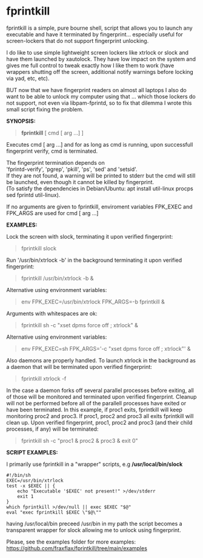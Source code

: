 # fprintkill
fprintkill is a simple, pure bourne shell, script that allows you to launch any executable and have it terminated by fingerprint... especially useful for screen-lockers that do not support fingerprint unlocking.

I do like to use simple lightweight screen lockers like xtrlock or slock and have them launched by xautolock. They have low impact on the system and gives me full control to tweak exactly how I like them to work (have wrappers shutting off the screen, additional notify warnings before locking via yad, etc, etc).

BUT now that we have fingerprint readers on almost all laptops I also do want to be able to unlock my computer using that ... which those lockers do not support, not even via libpam-fprintd, so to fix that dilemma I wrote this small script fixing the problem.

__SYNOPSIS:__ <br/>

> __fprintkill__ [ cmd [ arg ...] ]

Executes cmd [ arg ...] and for as long as cmd is running, 
upon successfull fingerprint verify, cmd is terminated.

The fingerprint termination depends on  <br/>
'fprintd-verify', 'pgrep', 'pkill', 'ps', 'sed' and 'setsid'.  <br/>
If they are not found, a warning will be printed to stderr but the cmd will still
be launched, even though it cannot be killed by fingerprint.  <br/>
(To satisfy the dependencies in Debian/Ubuntu: apt install util-linux procps sed fprintd util-linux).

If no arguments are given to fprintkill, 
enviroment variables FPK_EXEC and FPK_ARGS are used for cmd [ arg ...]

__EXAMPLES:__ <br/>

Lock the screen with slock, terminating it upon verified fingerprint:
> fprintkill slock

Run '/usr/bin/xtrlock -b' in the background terminating it upon verified fingerprint:
> fprintkill /usr/bin/xtrlock -b &

Alternative using environment variables:
> env FPK_EXEC=/usr/bin/xtrlock FPK_ARGS=-b fprintkill &

Arguments with whitespaces are ok:
> fprintkill sh -c "xset dpms force off ; xtrlock" &

Alternative using environment variables:
> env FPK_EXEC=sh FPK_ARGS='-c  "xset dpms force off ; xtrlock"' &

Also daemons are properly handled.  To launch xtrlock in the background as a daemon that
will be terminated upon verified fingerprint:
> fprintkill xtrlock -f

In the case a daemon forks off several parallel processes before exiting, all of those
will be monitored and terminated upon verified fingerprint. Cleanup will not be performed
before all of the parallell processes have exited or have been terminated. In this example,
if proc1 exits, fprintkill will keep monitoring proc2 and proc3. If proc1, proc2 and proc3
all exits fprintkill will clean up. Upon verified fingerprint, proc1, proc2 and proc3
(and their child processes, if any) will be terminated:
> fprintkill sh -c "proc1 & proc2 & proc3 & exit 0"


__SCRIPT EXAMPLES:__ <br/>

I primarily use fprintkill in a "wrapper" scripts, e.g __/usr/local/bin/slock__
```shell
#!/bin/sh
EXEC=/usr/bin/xtrlock
test -x $EXEC || { 
    echo "Executable '$EXEC' not present!" >/dev/stderr
    exit 1
}
which fprintkill >/dev/null || exec $EXEC "$@"
eval "exec fprintkill $EXEC \"$@\""
```
having /usr/local/bin preceed /usr/bin in my path the script becomes a transparent wrapper for slock allowing me to unlock using fingerprint.

Please, see the examples folder for more examples:\
https://github.com/fraxflax/fprintkill/tree/main/examples
